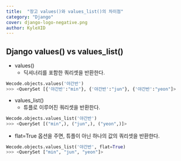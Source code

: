```yaml
---
title:  "장고 values()와 values_list()의 차이점"
category: "Django"
cover: django-logo-negative.png
author: KyleXID
---
```


## Django values() vs values_list()
- values()
  - 딕셔너리를 포함한 쿼리셋을 반환한다.
```python
Wecode.objects.values('야간반')
>>> <QuerySet [{'야간반':"min"}, {'야간반':"jun"}, {'야간반':"yeon"]>
```

- values_list()
  - 튜플로 이루어진 쿼리셋을 반환한다.
```python
Wecode.objects.values_list('야간반')
>>> <QuerySet [("min",), ("jun",), ("yeon",)]>
```
  - flat=True 옵션을 주면, 튜플이 아닌 하나의 값의 쿼리셋을 반환한다.
```python
Wecode.objects.values_list('야간반', flat=True)
>>> <QuerySet ["min", "jun", "yeon"]>
```
